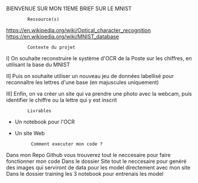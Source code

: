BIENVENUE SUR MON 11EME BRIEF SUR LE MNIST 

            Ressource(s)
https://en.wikipedia.org/wiki/Optical_character_recognition
https://en.wikipedia.org/wiki/MNIST_database

            Contexte du projet
I] On souhaite reconstruire le système d'OCR de la Poste sur les chiffres, en utilisant la base du MNIST

II] Puis on souhaite utiliser un nouveau jeu de données labellisé pour reconnaître les lettres d'une base (en majuscules uniquement)

III] Enfin, on va créer un site qui va prendre une photo avec la webcam, puis identifier le chiffre ou la lettre qui y est inscrit

            Livrables
            
- Un notebook pour l'OCR
- Un site Web

            Comment executer mon code ? 

Dans mon Repo Github vous trouverez tout le neccesaire pour faire fonctionner mon code 
Dans le dossier Site tout le neccesaire pour genéré des images qui serviront de data pour les model directement avec mon site 
Dans le dossier training les 3 notebook pour entrenais les model 
